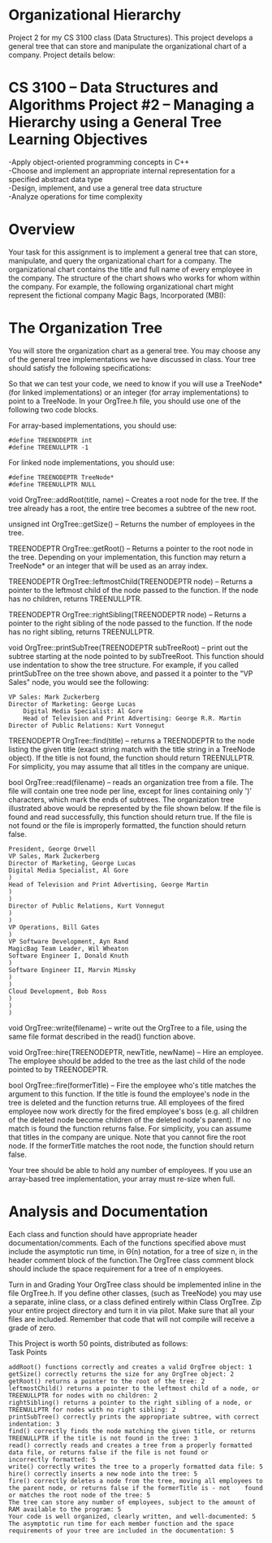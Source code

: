 # Organizational Hierarchy
Project 2 for my CS 3100 class (Data Structures). This project develops a general tree that can store and manipulate the organizational chart of a company. Project details below:

# CS 3100 – Data Structures and Algorithms Project #2 – Managing a Hierarchy using a General Tree Learning Objectives

-Apply object-oriented programming concepts in C++  
-Choose and implement an appropriate internal representation for a specified abstract data type  
-Design, implement, and use a general tree data structure  
-Analyze operations for time complexity  
# Overview

Your task for this assignment is to implement a general tree that can store, manipulate, and query the organizational chart for a company. The organizational chart contains the title and full name of every employee in the company. The structure of the chart shows who works for whom within the company. For example, the following organizational chart might represent the fictional company Magic Bags, Incorporated (MBI):

# The Organization Tree

You will store the organization chart as a general tree. You may choose any of the general tree implementations we have discussed in class. Your tree should satisfy the following specifications:

So that we can test your code, we need to know if you will use a TreeNode* (for linked implementations) or an integer (for array implementations) to point to a TreeNode. In your OrgTree.h file, you should use one of the following two code blocks.

For array-based implementations, you should use:

    #define TREENODEPTR int
    #define TREENULLPTR -1
For linked node implementations, you should use:

    #define TREENODEPTR TreeNode*
    #define TREENULLPTR NULL
void OrgTree::addRoot(title, name) – Creates a root node for the tree. If the tree already has a root, the entire tree becomes a subtree of the new root.

unsigned int OrgTree::getSize() – Returns the number of employees in the tree.

TREENODEPTR OrgTree::getRoot() – Returns a pointer to the root node in the tree. Depending on your implementation, this function may return a TreeNode* or an integer that will be used as an array index.

TREENODEPTR OrgTree::leftmostChild(TREENODEPTR node) – Returns a pointer to the leftmost child of the node passed to the function. If the node has no children, returns TREENULLPTR.

TREENODEPTR OrgTree::rightSibling(TREENODEPTR node) – Returns a pointer to the right sibling of the node passed to the function. If the node has no right sibling, returns TREENULLPTR.

void OrgTree::printSubTree(TREENODEPTR subTreeRoot) – print out the subtree starting at the node pointed to by subTreeRoot. This function should use indentation to show the tree structure. For example, if you called printSubTree on the tree shown above, and passed it a pointer to the "VP Sales" node, you would see the following:  

    VP Sales: Mark Zuckerberg  
    Director of Marketing: George Lucas  
  		Digital Media Specialist: Al Gore  
  		Head of Television and Print Advertising: George R.R. Martin  
  	Director of Public Relations: Kurt Vonnegut  
    
TREENODEPTR OrgTree::find(title) – returns a TREENODEPTR to the node listing the given title (exact string match with the title string in a TreeNode object). If the title is not found, the function should return TREENULLPTR. For simplicity, you may assume that all titles in the company are unique.

bool OrgTree::read(filename) – reads an organization tree from a file. The file will contain one tree node per line, except for lines containing only ')' characters, which mark the ends of subtrees. The organization tree illustrated above would be represented by the file shown below. If the file is found and read successfully, this function should return true. If the file is not found or the file is improperly formatted, the function should return false.

    President, George Orwell  
    VP Sales, Mark Zuckerberg  
    Director of Marketing, George Lucas  
    Digital Media Specialist, Al Gore  
    )  
    Head of Television and Print Advertising, George Martin  
    )
    )
    Director of Public Relations, Kurt Vonnegut  
    )
    )
    VP Operations, Bill Gates  
    )
    VP Software Development, Ayn Rand  
    MagicBag Team Leader, Wil Wheaton  
    Software Engineer I, Donald Knuth  
    )  
    Software Engineer II, Marvin Minsky  
    )  
    )  
    Cloud Development, Bob Ross  
    )  
    )  
    )  
void OrgTree::write(filename) – write out the OrgTree to a file, using the same file format described in the read() function above.

void OrgTree::hire(TREENODEPTR, newTitle, newName) – Hire an employee. The employee should be added to the tree as the last child of the node pointed to by TREENODEPTR.

bool OrgTree::fire(formerTitle) – Fire the employee who's title matches the argument to this function. If the title is found the employee's node in the tree is deleted and the function returns true. All employees of the fired employee now work directly for the fired employee's boss (e.g. all children of the deleted node become children of the deleted node's parent). If no match is found the function returns false. For simplicity, you can assume that titles in the company are unique. Note that you cannot fire the root node. If the formerTitle matches the root node, the function should return false.

Your tree should be able to hold any number of employees. If you use an array-based tree implementation, your array must re-size when full.

# Analysis and Documentation

Each class and function should have appropriate header documentation/comments. Each of the functions specified above must include the asymptotic run time, in Θ(n) notation, for a tree of size n, in the header comment block of the function.The OrgTree class comment block should include the space requirement for a tree of n employees.

Turn in and Grading Your OrgTree class should be implemented inline in the file OrgTree.h. If you define other classes, (such as TreeNode) you may use a separate, inline class, or a class defined entirely within Class OrgTree. Zip your entire project directory and turn it in via pilot. Make sure that all your files are included. Remember that code that will not compile will receive a grade of zero.

This Project is worth 50 points, distributed as follows:   
Task Points

    addRoot() functions correctly and creates a valid OrgTree object: 1  
    getSize() correctly returns the size for any OrgTree object: 2  
    getRoot() returns a pointer to the root of the tree: 2  
    leftmostChild() returns a pointer to the leftmost child of a node, or TREENULLPTR for nodes with no children: 2  
    rightSibling() returns a pointer to the right sibling of a node, or TREENULLPTR for nodes with no right sibling: 2  
    printSubTree() correctly prints the appropriate subtree, with correct indentation: 3  
    find() correctly finds the node matching the given title, or returns TREENULLPTR if the title is not found in the tree: 3  
    read() correctly reads and creates a tree from a properly formatted data file, or returns false if the file is not found or
    incorrectly formatted: 5  
    write() correctly writes the tree to a properly formatted data file: 5  
    hire() correctly inserts a new node into the tree: 5  
    fire() correctly deletes a node from the tree, moving all employees to the parent node, or returns false if the formerTitle is - not    found or matches the root node of the tree: 5  
    The tree can store any number of employees, subject to the amount of RAM available to the program: 5  
    Your code is well organized, clearly written, and well-documented: 5  
    The asymptotic run time for each member function and the space requirements of your tree are included in the documentation:	5  
